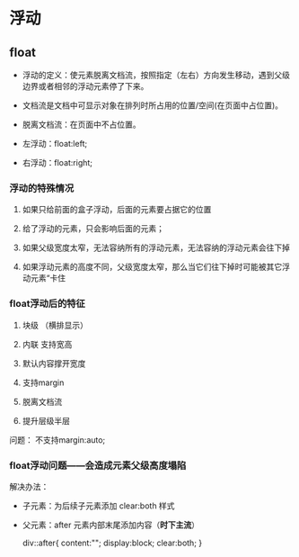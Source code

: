 # 浮动

## float

* 浮动的定义：使元素脱离文档流，按照指定（左右）方向发生移动，遇到父级边界或者相邻的浮动元素停了下来。

* 文档流是文档中可显示对象在排列时所占用的位置/空间(在页面中占位置)。
* 脱离文档流：在页面中不占位置。

* 左浮动：float:left;

* 右浮动：float:right;

### 浮动的特殊情况

1. 如果只给前面的盒子浮动，后面的元素要占据它的位置

2. 给了浮动的元素，只会影响后面的元素；

3. 如果父级宽度太窄，无法容纳所有的浮动元素，无法容纳的浮动元素会往下掉

4. 如果浮动元素的高度不同，父级宽度太窄，那么当它们往下掉时可能被其它浮动元素“卡住

### float浮动后的特征

1. 块级 （横排显示）

2. 内联 支持宽高

3. 默认内容撑开宽度

4. 支持margin

5. 脱离文档流

6. 提升层级半层 

问题： 不支持margin:auto;

### float浮动问题——会造成元素父级高度塌陷

解决办法：

* 子元素：为后续子元素添加 clear:both  样式

* 父元素：after 元素内部末尾添加内容（**时下主流**）
    
    div::after{
        content:"";
        display:block;
        clear:both;
    }



